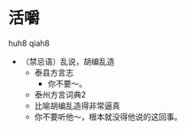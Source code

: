 # 活嚼
huh8 qiah8
+ （禁忌语）乱说，胡编乱造
  * 泰县方言志
    - 你不要～。
  * 泰州方言词典2
  + 比喻胡编乱造得非常逼真
  - 你不要听他～，根本就没得他说的这回事。
